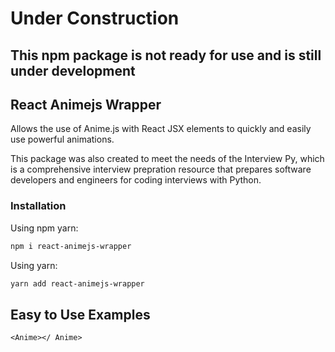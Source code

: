 # Under Construction

## This npm package is not ready for use and is still under development

## React Animejs Wrapper

Allows the use of Anime.js with React JSX elements to quickly and easily use powerful animations.

This package was also created to meet the needs of the Interview Py, which is a comprehensive interview prepration resource that prepares software developers and engineers for coding interviews with Python.

### Installation

Using npm yarn:

```sh
npm i react-animejs-wrapper
```

Using yarn:

```sh
yarn add react-animejs-wrapper
```

## Easy to Use Examples

```txt
<Anime></ Anime>
```



